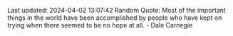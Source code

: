 Last updated: 2024-04-02 13:07:42
Random Quote: Most of the important things in the world have been accomplished by people who have kept on trying when there seemed to be no hope at all. - Dale Carnegie